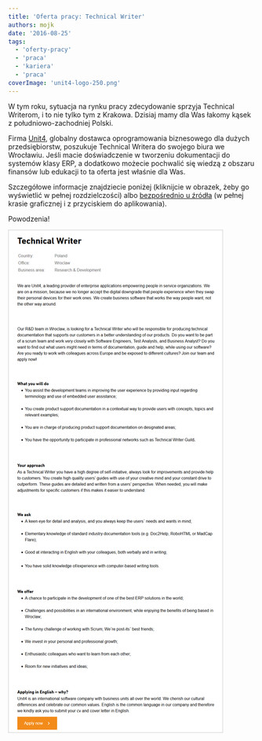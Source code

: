 ```yaml
---
title: 'Oferta pracy: Technical Writer'
authors: mojk
date: '2016-08-25'
tags:
  - 'oferty-pracy'
  - 'praca'
  - 'kariera'
  - 'praca'
coverImage: 'unit4-logo-250.png'
---
```


W tym roku, sytuacja na rynku pracy zdecydowanie sprzyja Technical Writerom, i
to nie tylko tym z Krakowa. Dzisiaj mamy dla Was łakomy kąsek z
południowo-zachodniej Polski.

<!--truncate-->

Firma [Unit4](http://www.unit4.com), globalny dostawca oprogramowania
biznesowego dla dużych przedsiębiorstw, poszukuje Technical Writera do swojego
biura we Wrocławiu. Jeśli macie doświadczenie w tworzeniu dokumentacji do
systemów klasy ERP, a dodatkowo możecie pochwalić się wiedzą z obszaru finansów
lub edukacji to ta oferta jest właśnie dla Was.

Szczegółowe informacje znajdziecie poniżej (kliknijcie w obrazek, żeby go
wyświetlić w pełnej rozdzielczości) albo
[bezpośrednio u źródła](https://careers.unit4.com/job/technical-writer-276339.html)
(w pełnej krasie graficznej i z przyciskiem do aplikowania).

Powodzenia!

![unit4_tech_writer](images/unit4_tech_writer.png)

